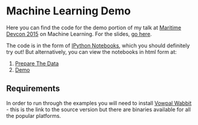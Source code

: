 # Machine Learning Demo
Here you can find the code for the demo portion of my talk at [Maritime Devcon 2015](http://maritimedevcon.ca/) on Machine Learning. For the slides, [go here](http://prezi.com/5khdrlqccrtq).

The code is in the form of [IPython Notebooks](http://ipython.org/notebook.html), which you should definitely try out! But alternatively, you can view the notebooks in html form at:

1. [Prepare The Data](http://chrisnicholls.github.io/maritime-devcon-2015/PrepareTheData.html)
2. [Demo](http://chrisnicholls.github.io/maritime-devcon-2015/Demo.html)

## Requirements
In order to run through the examples you will need to install [Vowpal Wabbit](https://github.com/JohnLangford/vowpal_wabbit/wiki/Download) - this is the link to the source version but there are binaries available for all the popular platforms.

